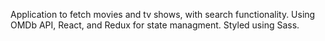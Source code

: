 Application to fetch movies and tv shows, with search functionality. Using OMDb API, React, and Redux for state managment. Styled using Sass.
